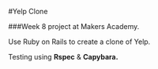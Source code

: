 #Yelp Clone

###Week 8 project at Makers Academy.

Use Ruby on Rails to create a clone of Yelp.

Testing using **Rspec** & **Capybara.**

